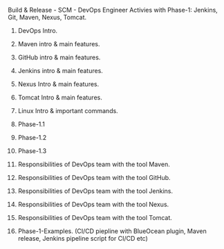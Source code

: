 
Build & Release - SCM - DevOps Engineer Activies with Phase-1: Jenkins, Git, Maven, Nexus, Tomcat.

1. DevOps Intro.

2. Maven intro & main features.

3. GitHub intro & main features.

4. Jenkins intro & main features.

5. Nexus Intro & main features.

6. Tomcat Intro & main features.

7. Linux Intro & important commands.

8. Phase-1.1

9. Phase-1.2

10. Phase-1.3

11. Responsibilities of DevOps team with the tool Maven.

12. Responsibilities of DevOps team with the tool GitHub.

13. Responsibilities of DevOps team with the tool Jenkins.

14. Responsibilities of DevOps team with the tool Nexus.

15. Responsibilities of DevOps team with the tool Tomcat.

16. Phase-1-Examples. (CI/CD piepline with BlueOcean plugin, Maven release, Jenkins pipeline script for CI/CD etc)
